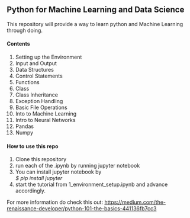 <h2>Python for Machine Learning and Data Science</h2>

This repository will provide a way to learn python and Machine Learning through doing. 

<h4>Contents</h4>
<ol>
  <li>Setting up the Environment </li>
  <li>Input and Output</li>
  <li>Data Structures</li>
  <li>Control Statements</li>
  <li>Functions</li>
  <li>Class</li>
  <li>Class Inheritance</li>
  <li>Exception Handling</li>
  <li>Basic File Operations</li>
  <li>Into to Machine Learning</li>
  <li>Intro to Neural Networks</li>
  <li>Pandas</li>
  <li>Numpy</li>
</ol>


<h4> How to use this repo</h4>

1. Clone this repository 
2. run each of the .ipynb by running jupyter notebook
3. You can install jupyter notebook by <br>
   <em> $ pip install jupyter</em>
4. start the tutorial from 1_environment_setup.ipynb and advance accordingly.

For more information do check this out: <a href="https://medium.com/the-renaissance-developer/python-101-the-basics-441https://medium.com/the-renaissance-developer/python-101-the-basics-441136fb7cc3136fb7cc3">https://medium.com/the-renaissance-developer/python-101-the-basics-441136fb7cc3</a>
